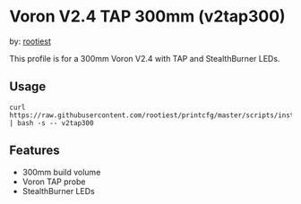 <!--
 Copyright (C) 2023 Chris Laprade (chris@rootiest.com)

 This file is part of Hephaestus.

 Hephaestus is free software: you can redistribute it and/or modify
 it under the terms of the GNU General Public License as published by
 the Free Software Foundation, either version 3 of the License, or
 (at your option) any later version.

 Hephaestus is distributed in the hope that it will be useful,
 but WITHOUT ANY WARRANTY; without even the implied warranty of
 MERCHANTABILITY or FITNESS FOR A PARTICULAR PURPOSE.  See the
 GNU General Public License for more details.

 You should have received a copy of the GNU General Public License
 along with Hephaestus.  If not, see <http://www.gnu.org/licenses/>.
-->

# Voron V2.4 TAP 300mm (v2tap300)

by: [rootiest](https://github.com/rootiest)

This profile is for a 300mm Voron V2.4 with TAP and StealthBurner LEDs.

## Usage

    curl https://raw.githubusercontent.com/rootiest/printcfg/master/scripts/install.sh | bash -s -- v2tap300

## Features

- 300mm build volume
- Voron TAP probe
- StealthBurner LEDs
